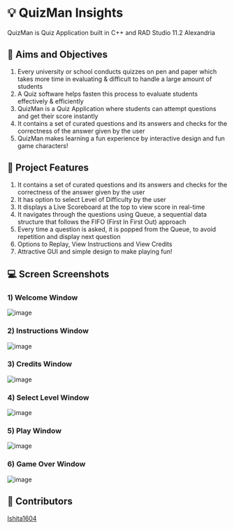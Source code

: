 # 💡 QuizMan Insights

QuizMan is Quiz Application built in C++ and RAD Studio 11.2 Alexandria



## 🎯 Aims and Objectives

1) Every university or school conducts quizzes on pen and paper which takes more time in evaluating & difficult to handle a large amount of students
2) A Quiz software helps fasten this process to evaluate students effectively & efficiently
3) QuizMan is a Quiz Application where students can attempt questions and get their score instantly
4) It contains a set of curated questions and its answers and checks for the correctness of the answer given by the user
5) QuizMan makes learning a fun experience by interactive design and fun game characters!



## 🎨 Project Features

1) It contains a set of curated questions and its answers and checks for the correctness of the answer given by the user
2) It has option to select Level of Difficulty by the user
3) It displays a Live Scoreboard at the top to view score in real-time
4) It navigates through the questions using Queue, a sequential data structure that follows the FIFO (First In First Out) approach
5) Every time a question is asked, it is popped from the Queue, to avoid repetition and display next question
6) Options to Replay, View Instructions and View Credits
7) Attractive GUI and simple design to make playing fun!



## 💻 Screen Screenshots

### 1) Welcome Window
![image](https://user-images.githubusercontent.com/112006649/205502754-7269e970-d588-4d77-bfce-11ace200817b.png)

### 2) Instructions Window
![image](https://user-images.githubusercontent.com/112006649/205502004-40c1930c-54e0-4ff6-b406-795eedb0ff49.png)

### 3) Credits Window
![image](https://user-images.githubusercontent.com/112006649/205502577-a51bb74c-1218-4716-a7c7-0ebcc791742e.png)

### 4) Select Level Window
![image](https://user-images.githubusercontent.com/112006649/205501789-db681cef-1f11-4340-aae9-c89d664e69fb.png)

### 5) Play Window
![image](https://user-images.githubusercontent.com/112006649/205501840-7fb6a452-0f6c-4039-9ff8-0869ef897f05.png)

### 6) Game Over Window
![image](https://user-images.githubusercontent.com/112006649/205501852-77a67c7d-dbea-4cd0-bc9a-9e109b0323e6.png)




## 📢 Contributors

[Ishita1604](https://github.com/Ishita1604)
